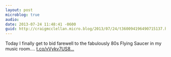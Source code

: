 ```yaml
---
layout: post
microblog: true
audio: 
date: 2013-07-24 11:48:41 -0600
guid: http://craigmcclellan.micro.blog/2013/07/24/t360094196490715137.html
---
```

Today I finally get to bid farewell to the fabulously 80s Flying Saucer in my music room.… [t.co/vVykv7US8...](http://t.co/vVykv7US8K)
